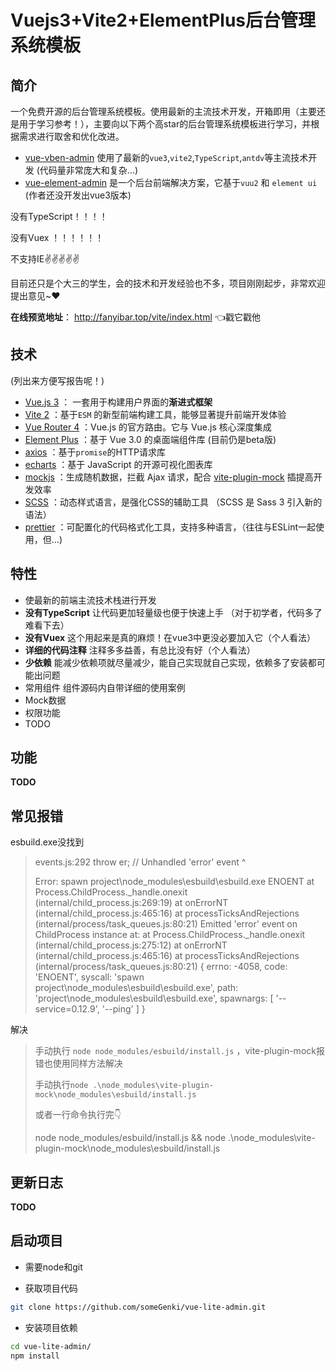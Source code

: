 # Vuejs3+Vite2+ElementPlus后台管理系统模板

## 简介

一个免费开源的后台管理系统模板。使用最新的主流技术开发，开箱即用（主要还是用于学习参考！），主要向以下两个高star的后台管理系统模板进行学习，并根据需求进行取舍和优化改进。

- [vue-vben-admin](https://github.com/anncwb/vue-vben-admin)	使用了最新的`vue3`,`vite2`,`TypeScript`,`antdv`等主流技术开发 (代码量非常庞大和复杂...)
- [vue-element-admin](https://github.com/PanJiaChen/vue-element-admin) 是一个后台前端解决方案，它基于`vuu2` 和 `element ui`  (作者还没开发出vue3版本)

没有TypeScript！！！！

没有Vuex ！！！！！！

不支持IE:v::v::v::v::v:

目前还只是个大三的学生，会的技术和开发经验也不多，项目刚刚起步，非常欢迎提出意见~:heart:

**在线预览地址**： http://fanyibar.top/vite/index.html   👈戳它戳他

## 技术

(列出来方便写报告呢！)

- [Vue.js 3](https://v3.cn.vuejs.org/) ： 一套用于构建用户界面的**渐进式框架**
- [Vite 2](https://cn.vitejs.dev/) ：基于`ESM` 的新型前端构建工具，能够显著提升前端开发体验
- [Vue Router 4](https://next.router.vuejs.org/zh/) ：Vue.js 的官方路由。它与 Vue.js 核心深度集成
- [Element Plus](https://element-plus.gitee.io/) ：基于 Vue 3.0 的桌面端组件库 (目前仍是beta版)
- [axios](https://echarts.apache.org/zh/index.html) ：基于`promise`的HTTP请求库  
- [echarts](https://axios-http.com/zh/) ：基于 JavaScript 的开源可视化图表库  
- [mockjs](http://mockjs.com/) ：生成随机数据，拦截 Ajax 请求，配合 [vite-plugin-mock](https://github.com/anncwb/vite-plugin-mock) 插提高开发效率
- [SCSS](https://www.sass.hk/docs/) ：动态样式语言，是强化CSS的辅助工具 （SCSS 是 Sass 3 引入新的语法）
- [prettier](https://prettier.io/) ：可配置化的代码格式化工具，支持多种语言，（往往与ESLint一起使用，但...)

## 特性 

- 使最新的前端主流技术栈进行开发
- **没有TypeScript** 让代码更加轻量级也便于快速上手 （对于初学者，代码多了难看下去）
- **没有Vuex** 这个用起来是真的麻烦！在vue3中更没必要加入它（个人看法）
- **详细的代码注释**  注释多多益善，有总比没有好（个人看法）
- **少依赖** 能减少依赖项就尽量减少，能自己实现就自己实现，依赖多了安装都可能出问题
- 常用组件 组件源码内自带详细的使用案例
- Mock数据 
- 权限功能
- TODO 



## 功能

**TODO**



## 常见报错

esbuild.exe没找到

> events.js:292
>       throw er; // Unhandled 'error' event
>       ^
>
> Error: spawn project\node_modules\esbuild\esbuild.exe ENOENT
>     at Process.ChildProcess._handle.onexit (internal/child_process.js:269:19)
>     at onErrorNT (internal/child_process.js:465:16)
>     at processTicksAndRejections (internal/process/task_queues.js:80:21)
> Emitted 'error' event on ChildProcess instance at:
>     at Process.ChildProcess._handle.onexit (internal/child_process.js:275:12)
>     at onErrorNT (internal/child_process.js:465:16)
>     at processTicksAndRejections (internal/process/task_queues.js:80:21) {
>   errno: -4058,
>   code: 'ENOENT',
>   syscall: 'spawn project\\node_modules\\esbuild\\esbuild.exe',
>   path: 'project\\node_modules\\esbuild\\esbuild.exe',
>   spawnargs: [ '--service=0.12.9', '--ping' ]
> }

解决

> 手动执行 `node node_modules/esbuild/install.js` ，vite-plugin-mock报错也使用同样方法解决
>
> 手动执行` node .\node_modules\vite-plugin-mock\node_modules\esbuild/install.js `
>
> 或者一行命令执行完👇
>
> node node_modules/esbuild/install.js && node .\node_modules\vite-plugin-mock\node_modules\esbuild/install.js



## 更新日志

**TODO**



## 启动项目

- 需要node和git 

- 获取项目代码
````sh
git clone https://github.com/someGenki/vue-lite-admin.git
````

- 安装项目依赖
````sh
cd vue-lite-admin/
npm install
````

